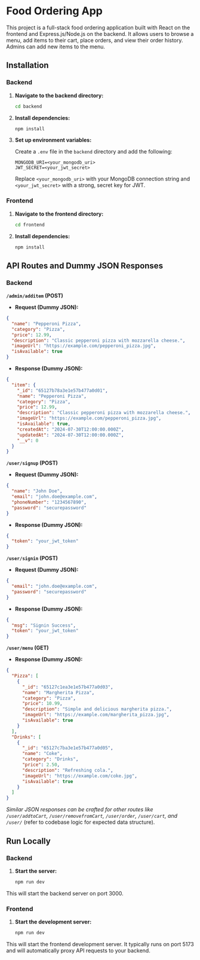 # Food Ordering App

This project is a full-stack food ordering application built with React on the frontend and Express.js/Node.js on the backend. It allows users to browse a menu, add items to their cart, place orders, and view their order history.  Admins can add new items to the menu.

## Installation

### Backend

1. **Navigate to the backend directory:**

   ```bash
   cd backend
   ```

2. **Install dependencies:**

   ```bash
   npm install
   ```

3. **Set up environment variables:**

   Create a `.env` file in the `backend` directory and add the following:

   ```
   MONGODB_URI=<your_mongodb_uri>
   JWT_SECRET=<your_jwt_secret>
   ```

   Replace `<your_mongodb_uri>` with your MongoDB connection string and `<your_jwt_secret>` with a strong, secret key for JWT.


### Frontend

1. **Navigate to the frontend directory:**

   ```bash
   cd frontend
   ```

2. **Install dependencies:**

   ```bash
   npm install
   ```

## API Routes and Dummy JSON Responses

### Backend

**`/admin/additem` (POST)**

* **Request (Dummy JSON):**

```json
{
  "name": "Pepperoni Pizza",
  "category": "Pizza",
  "price": 12.99,
  "description": "Classic pepperoni pizza with mozzarella cheese.",
  "imageUrl": "https://example.com/pepperoni_pizza.jpg",
  "isAvailable": true
}
```

* **Response (Dummy JSON):**

```json
{
  "item": {
    "_id": "65127b78a3e1e57b477a0d01",
    "name": "Pepperoni Pizza",
    "category": "Pizza",
    "price": 12.99,
    "description": "Classic pepperoni pizza with mozzarella cheese.",
    "imageUrl": "https://example.com/pepperoni_pizza.jpg",
    "isAvailable": true,
    "createdAt": "2024-07-30T12:00:00.000Z",
    "updatedAt": "2024-07-30T12:00:00.000Z",
    "__v": 0
  }
}
```


**`/user/signup` (POST)**

* **Request (Dummy JSON):**

```json
{
  "name": "John Doe",
  "email": "john.doe@example.com",
  "phoneNumber": "1234567890",
  "password": "securepassword"
}
```

* **Response (Dummy JSON):**

```json
{
  "token": "your_jwt_token"
}
```

**`/user/signin` (POST)**

* **Request (Dummy JSON):**

```json
{
  "email": "john.doe@example.com",
  "password": "securepassword"
}
```

* **Response (Dummy JSON):**

```json
{
  "msg": "Signin Success",
  "token": "your_jwt_token"
}
```

**`/user/menu` (GET)**

* **Response (Dummy JSON):**

```json
{
  "Pizza": [
    {
      "_id": "65127c1ea3e1e57b477a0d03",
      "name": "Margherita Pizza",
      "category": "Pizza",
      "price": 10.99,
      "description": "Simple and delicious margherita pizza.",
      "imageUrl": "https://example.com/margherita_pizza.jpg",
      "isAvailable": true
    }
  ],
  "Drinks": [
    {
      "_id": "65127c7ba3e1e57b477a0d05",
      "name": "Coke",
      "category": "Drinks",
      "price": 2.50,
      "description": "Refreshing cola.",
      "imageUrl": "https://example.com/coke.jpg",
      "isAvailable": true
    }
  ]
}
```

*Similar JSON responses can be crafted for other routes like `/user/addtoCart`, `/user/removefromCart`, `/user/order`, `/user/cart`, and `/user/`* (refer to codebase logic for expected data structure).


## Run Locally

### Backend

1. **Start the server:**

   ```bash
   npm run dev
   ```

This will start the backend server on port 3000.

### Frontend

1. **Start the development server:**

   ```bash
   npm run dev
   ```

This will start the frontend development server.  It typically runs on port 5173 and will automatically proxy API requests to your backend.
```
